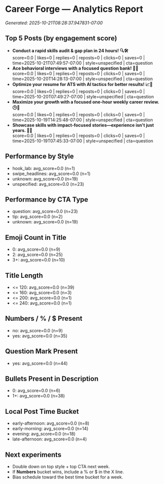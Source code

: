# Career Forge — Analytics Report

_Generated: 2025-10-21T08:28:37.947831-07:00_

## Top 5 Posts (by engagement score)

- **Conduct a rapid skills audit & gap plan in 24 hours! 🔍🛠️**  
  score=0.0 | likes=0 | replies=0 | reposts=0 | clicks=0 | saves=0 | time=2025-10-21T07:49:57-07:00 | style=unspecified | cta=question
- **Ace behavioral interviews with a focused question bank! 🧠💼**  
  score=0.0 | likes=0 | replies=0 | reposts=0 | clicks=0 | saves=0 | time=2025-10-20T14:28:13-07:00 | style=unspecified | cta=question
- **Optimize your resume for ATS with AI tactics for better results! 📈🤖**  
  score=0.0 | likes=0 | replies=0 | reposts=0 | clicks=0 | saves=0 | time=2025-10-20T07:49:27-07:00 | style=unspecified | cta=question
- **Maximize your growth with a focused one-hour weekly career review. 🕒💼**  
  score=0.0 | likes=0 | replies=0 | reposts=0 | clicks=0 | saves=0 | time=2025-10-19T14:25:48-07:00 | style=unspecified | cta=question
- **Showcase skills with impact-focused stories—experience isn't just years. 🚀💼**  
  score=0.0 | likes=0 | replies=0 | reposts=0 | clicks=0 | saves=0 | time=2025-10-19T07:45:33-07:00 | style=unspecified | cta=question

## Performance by Style

- hook_lab: avg_score=0.0 (n=1)
- swipe_headlines: avg_score=0.0 (n=1)
- unknown: avg_score=0.0 (n=19)
- unspecified: avg_score=0.0 (n=23)

## Performance by CTA Type

- question: avg_score=0.0 (n=23)
- tip: avg_score=0.0 (n=2)
- unknown: avg_score=0.0 (n=19)

## Emoji Count in Title

- 0: avg_score=0.0 (n=9)
- 2: avg_score=0.0 (n=25)
- 3+: avg_score=0.0 (n=10)

## Title Length

- <= 120: avg_score=0.0 (n=39)
- <= 160: avg_score=0.0 (n=3)
- <= 200: avg_score=0.0 (n=1)
- <= 240: avg_score=0.0 (n=1)

## Numbers / % / $ Present

- no: avg_score=0.0 (n=9)
- yes: avg_score=0.0 (n=35)

## Question Mark Present

- yes: avg_score=0.0 (n=44)

## Bullets Present in Description

- 0: avg_score=0.0 (n=6)
- 1+: avg_score=0.0 (n=38)

## Local Post Time Bucket

- early-afternoon: avg_score=0.0 (n=8)
- early-morning: avg_score=0.0 (n=14)
- evening: avg_score=0.0 (n=18)
- late-afternoon: avg_score=0.0 (n=4)

## Next experiments

- Double down on top style + top CTA next week.
- If **Numbers** bucket wins, include a % or $ in the X line.
- Bias schedule toward the best time bucket for a week.